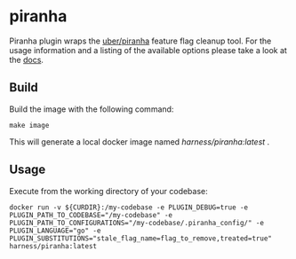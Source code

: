 # piranha

Piranha plugin wraps the [uber/piranha](https://github.com/uber/piranha/blob/master/POLYGLOT_README.md#polyglot-piranha) feature flag cleanup tool. For the usage information and a listing of the available options please take a look at the [docs](./DOCS.md).

## Build
Build the image with the following command:
```
make image
```

This will generate a local docker image named _harness/piranha:latest_ .

## Usage
Execute from the working directory of your codebase:
```shell
docker run -v ${CURDIR}:/my-codebase -e PLUGIN_DEBUG=true -e PLUGIN_PATH_TO_CODEBASE="/my-codebase" -e PLUGIN_PATH_TO_CONFIGURATIONS="/my-codebase/.piranha_config/" -e PLUGIN_LANGUAGE="go" -e PLUGIN_SUBSTITUTIONS="stale_flag_name=flag_to_remove,treated=true" harness/piranha:latest
```
